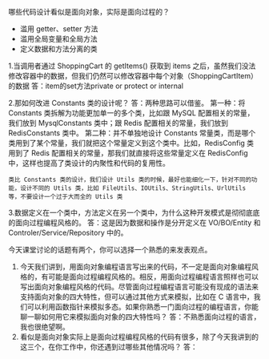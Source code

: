 哪些代码设计看似是面向对象，实际是面向过程的？

* 滥用 getter、setter 方法 
* 滥用全局变量和全局方法
* 定义数据和方法分离的类

1.当调用者通过 ShoppingCart 的 getItems() 获取到 items 之后，虽然我们没法修改容器中的数据，但我们仍然可以修改容器中每个对象（ShoppingCartItem）的数据
答：item的set方法private or protect or internal

2.那如何改进 Constants 类的设计呢？
答：两种思路可以借鉴。
    第一种：将 Constants 类拆解为功能更加单一的多个类，比如跟 MySQL 配置相关的常量，我们放到 MysqlConstants 类中；跟 Redis 配置相关的常量，我们放到 RedisConstants 类中。
    第二种：并不单独地设计 Constants 常量类，而是哪个类用到了某个常量，我们就把这个常量定义到这个类中。比如，RedisConfig 类用到了 Redis 配置相关的常量，那我们就直接将这些常量定义在 RedisConfig 中，这样也提高了类设计的内聚性和代码的复用性。

    类比 Constants 类的设计，我们设计 Utils 类的时候，最好也能细化一下，针对不同的功能，设计不同的 Utils 类，比如 FileUtils、IOUtils、StringUtils、UrlUtils 等，不要设计一个过于大而全的 Utils 类

3.数据定义在一个类中，方法定义在另一个类中，为什么这种开发模式是彻彻底底的面向过程编程风格的。
答：这是因为数据和操作是分开定义在 VO/BO/Entity 和 Controler/Service/Repository 中的。

今天课堂讨论的话题有两个，你可以选择一个熟悉的来发表观点。
1. 今天我们讲到，用面向对象编程语言写出来的代码，不一定是面向对象编程风格的，有可能是面向过程编程风格的。相反，用面向过程编程语言照样也可以写出面向对象编程风格的代码。尽管面向过程编程语言可能没有现成的语法来支持面向对象的四大特性，但可以通过其他方式来模拟，比如在 C 语言中，我们可以利用函数指针来模拟多态。如果你熟悉一门面向过程的编程语言，你能聊一聊如何用它来模拟面向对象的四大特性吗？
答：不熟悉面向过程的语言，我也很绝望啊。
2. 看似是面向对象实际上是面向过程编程风格的代码有很多，除了今天我讲到的这三个，在你工作中，你还遇到过哪些其他情况吗？
答：